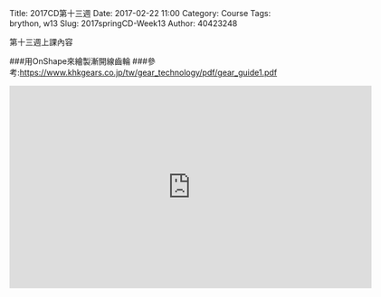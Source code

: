 Title: 2017CD第十三週
Date: 2017-02-22 11:00
Category: Course
Tags: brython, w13
Slug: 2017springCD-Week13
Author: 40423248


第十三週上課內容

###用OnShape來繪製漸開線齒輪
###參考:https://www.khkgears.co.jp/tw/gear_technology/pdf/gear_guide1.pdf

<iframe src="https://player.vimeo.com/video/221450668" width="640" height="359" frameborder="0" webkitallowfullscreen mozallowfullscreen allowfullscreen></iframe>